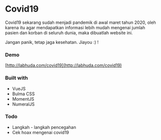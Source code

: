 # Covid19

Covid19 sekarang sudah menjadi pandemik di awal maret tahun 2020, oleh karena itu agar mendapatkan informasi lebih mudah mengenai jumlah pasien dan korban di seluruh dunia, maka dibuatlah website ini. 

Jangan panik, tetap jaga kesehatan. Jiayou :) !

### Demo
[http://labhuda.com/covid19](http://labhuda.com/covid19)

### Built with
- VueJS
- Bulma CSS
- MomentJS
- NumeralJS

### Todo
- Langkah - langkah pencegahan
- Cek hoax mengenai covid19
